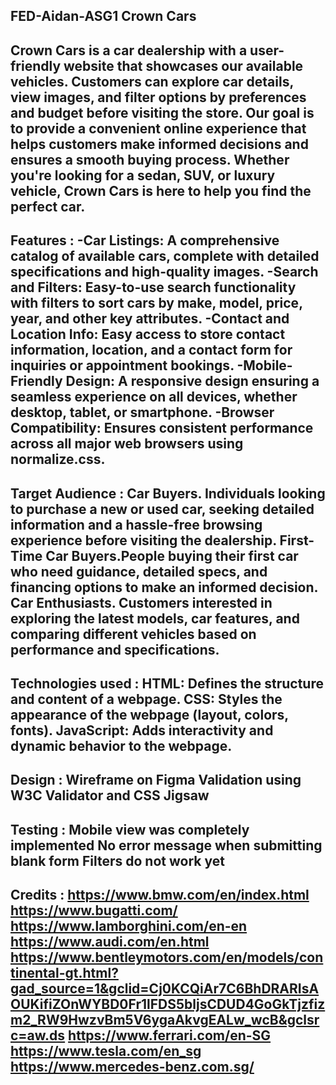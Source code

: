 FED-Aidan-ASG1
Crown Cars
-----------
Crown Cars is a car dealership with a user-friendly website that showcases our available vehicles. Customers can explore car details, view images, and filter options by preferences and budget before visiting the store. Our goal is to provide a convenient online experience that helps customers make informed decisions and ensures a smooth buying process. Whether you're looking for a sedan, SUV, or luxury vehicle, Crown Cars is here to help you find the perfect car.
-----------
Features : 
-Car Listings: A comprehensive catalog of available cars, complete with detailed specifications and high-quality images.
-Search and Filters: Easy-to-use search functionality with filters to sort cars by make, model, price, year, and other key attributes.
-Contact and Location Info: Easy access to store contact information, location, and a contact form for inquiries or appointment bookings.
-Mobile-Friendly Design: A responsive design ensuring a seamless experience on all devices, whether desktop, tablet, or smartphone.
-Browser Compatibility: Ensures consistent performance across all major web browsers using normalize.css.
-----------
Target Audience :
Car Buyers. Individuals looking to purchase a new or used car, seeking detailed information and a hassle-free browsing experience before visiting the dealership.
First-Time Car Buyers.People buying their first car who need guidance, detailed specs, and financing options to make an informed decision.
Car Enthusiasts. Customers interested in exploring the latest models, car features, and comparing different vehicles based on performance and specifications.
-----------
Technologies used :
HTML: Defines the structure and content of a webpage.
CSS: Styles the appearance of the webpage (layout, colors, fonts).
JavaScript: Adds interactivity and dynamic behavior to the webpage.
-----------
Design : 
Wireframe on Figma
Validation using W3C Validator and CSS Jigsaw
-----------
Testing :
Mobile view was completely implemented
No error message when submitting blank form 
Filters do not work yet
-----------
Credits :
https://www.bmw.com/en/index.html
https://www.bugatti.com/
https://www.lamborghini.com/en-en
https://www.audi.com/en.html
https://www.bentleymotors.com/en/models/continental-gt.html?gad_source=1&gclid=Cj0KCQiAr7C6BhDRARIsAOUKifiZOnWYBD0Fr1lFDS5bljsCDUD4GoGkTjzfizm2_RW9HwzvBm5V6ygaAkvgEALw_wcB&gclsrc=aw.ds
https://www.ferrari.com/en-SG
https://www.tesla.com/en_sg
https://www.mercedes-benz.com.sg/
-----------

